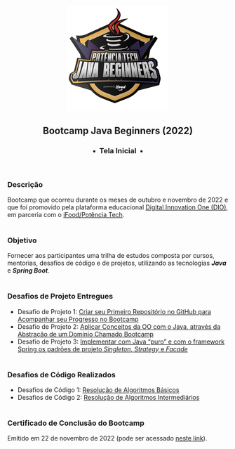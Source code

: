 <div align="center">
<img src="https://github.com/michelelozada/Bootcamp-DIO-Java-Beginners/blob/main/assets/logo.png">
<h2>Bootcamp Java Beginners (2022)</h2>
<h3>•&nbsp; Tela Inicial &nbsp;•</h3>
</div>
&nbsp;
&nbsp;

### Descrição
Bootcamp que ocorreu durante os meses de outubro e novembro de 2022 e que foi promovido pela plataforma educacional [Digital Innovation One (DIO)](https://www.dio.me/), em parceria com o [iFood/Potência Tech](https://potenciatech.com.br/).  
&nbsp;
&nbsp;    
### Objetivo
Fornecer aos participantes uma trilha de estudos composta por cursos, mentorias, desafios de código e de projetos, utilizando as tecnologias ***Java*** e ***Spring Boot***.  
&nbsp;
&nbsp;    
### Desafios de Projeto Entregues
  - Desafio de Projeto 1: [Criar seu Primeiro Repositório no GitHub para Acompanhar seu Progresso no Bootcamp](https://github.com/michelelozada/Bootcamp-DIO-Java-Beginners/tree/main/1-Desafios-de-Projeto/desafio-projeto-1)  
  - Desafio de Projeto 2: [Aplicar Conceitos da OO com o Java, através da Abstração de um Domínio Chamado Bootcamp](https://github.com/michelelozada/Bootcamp-DIO-Java-Beginners/tree/main/1-Desafios-de-Projeto/desafio-projeto-2)    
  - Desafio de Projeto 3: [Implementar com Java “puro” e com o framework Spring os padrões de projeto *Singleton*, *Strategy* e *Facade*](https://github.com/michelelozada/Bootcamp-DIO-Java-Beginners/tree/main/1-Desafios-de-Projeto/desafio-projeto-3)  
&nbsp;
&nbsp;     
### Desafios de Código Realizados
   - Desafios de Código 1: [Resolução de Algoritmos Básicos](https://github.com/michelelozada/Bootcamp-DIO-Java-Beginners/tree/main/2-Desafios-de-Codigo-Basicos)  
   - Desafios de Código 2: [Resolução de Algoritmos Intermediários](https://github.com/michelelozada/Bootcamp-DIO-Java-Beginners/tree/main/3-Desafios-de-Codigo-Intermediarios)    
&nbsp;
&nbsp;     
### Certificado de Conclusão do Bootcamp
Emitido em 22 de novembro de 2022 (pode ser acessado [neste link](https://drive.google.com/file/d/1qzepaK_GxVdyTqpa3JfkNlr5Q9PzaxwV/view?usp=sharing)).
